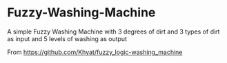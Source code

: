 # Fuzzy-Washing-Machine
A simple Fuzzy Washing Machine with 3 degrees of dirt and 3 types of dirt as input and 5 levels of washing as output

From https://github.com/Khyat/fuzzy_logic-washing_machine
